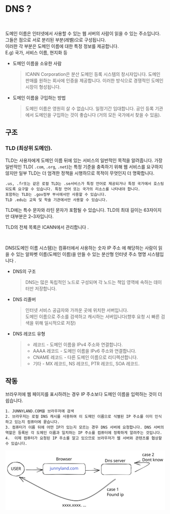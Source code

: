 # DNS ?

<figure><img src="https://github.com/cheatsnake/backend-cheats/raw/master/files/network-internet/domain_eng.png" alt=""><figcaption></figcaption></figure>

도메인 이름은 인터넷에서 사용할 수 있는 웹 서버의 사람이 읽을 수 있는 주소입니다. \
그들은 점으로 서로 분리된 부분(레벨)으로 구성됩니다. \
이러한 각 부분은 도메인 이름에 대한 특정 정보를 제공합니다. \
E.g) 국가, 서비스 이름, 현지화 등

*   도메인 이름을 소유한 사람

    > ICANN Corporation은 분산 도메인 등록 시스템의 창시자입니다. 도메인 판매를 원하는 회사에 인증을 제공합니다. 이러한 방식으로 경쟁적인 도메인 시장이 형성됩니다.
*   도메인 이름을 구입하는 방법

    > 도메인 이름은 영원히 살 수 없습니다. 일정기간 임대합니다. 공인 등록 기관 에서 도메인을 구입하는 것이 좋습니다 (거의 모든 국가에서 찾을 수 있음).

## 구조

### TLD (최상위 도메인).

TLD는 사용자에게 도메인 이름 뒤에 있는 서비스의 일반적인 목적을 알려줍니다. 가장 일반적인 TLD( `.com`, `.org`, `.net`)는 특정 기준을 충족하기 위해 웹 서비스를 요구하지 않지만 일부 TLD는 더 엄격한 정책을 시행하므로 목적이 무엇인지 더 명확합니다.&#x20;

```
.us, .fr또는 같은 로컬 TLD는 .se서비스가 특정 언어로 제공되거나 특정 국가에서 호스팅되도록 요구할 수 있습니다. 특정 언어 또는 국가의 리소스를 나타내야 합니다.
포함하는 TLD는 .gov정부 부서에서만 사용할 수 있습니다.
TLD .edu는 교육 및 학술 기관에서만 사용할 수 있습니다.
```

TLD에는 특수 문자와 라틴 문자가 포함될 수 있습니다. TLD의 최대 길이는 63자이지만 대부분은 2–3자입니다.

TLD의 전체 목록은 ICANN에서 관리합니다 .

<figure><img src="https://github.com/cheatsnake/backend-cheats/raw/master/files/network-internet/dns.png" alt=""><figcaption></figcaption></figure>

DNS(도메인 이름 시스템)는 컴퓨터에서 사용하는 숫자 IP 주소 에 해당하는 사람이 읽을 수 있는 알파벳 이름(도메인 이름)을 만들 수 있는 분산형 인터넷 주소 명명 시스템입니다 .

*   DNS의 구조

    > DNS는 많은 독립적인 노드로 구성되며 각 노드는 책임 영역에 속하는 데이터만 저장합니다.
*   DNS 리졸버

    > 인터넷 서비스 공급자와 가까운 곳에 위치한 서버입니다. \
    > 도메인 이름으로 주소를 검색하고 캐시하는 서버입니다(향후 요청 시 빠른 검색을 위해 일시적으로 저장)
*   DNS 레코드 유형

    > * 레코드 - 도메인 이름을 IPv4 주소와 연결합니다.
    > * AAAA 레코드 - 도메인 이름을 IPv6 주소와 연결합니다.
    > * CNAME 레코드 - 다른 도메인 이름으로 리디렉션합니다.
    > * 기타 - MX 레코드, NS 레코드, PTR 레코드, SOA 레코드.

## 작동

브라우저에 웹 페이지를 표시하려는 경우 IP 주소보다 도메인 이름을 입력하는 것이 더 쉽습니다.&#x20;

```
1. JUNNYLAND.COM을 브라우저에 검색
2. 브라우저는 로컬 DNS 캐시를 사용하여 이 도메인 이름으로 식별된 IP 주소를 이미 인식하고 있는지 컴퓨터에 묻습니다.
3. 컴퓨터가 이름 뒤에 어떤 IP가 있는지 모르는 경우 DNS 서버에 요청합니다. DNS 서버의 역할은 등록된 각 도메인 이름과 일치하는 IP 주소를 컴퓨터에 정확하게 알려주는 것입니다.
4.  이제 컴퓨터가 요청된 IP 주소를 알고 있으므로 브라우저가 웹 서버와 콘텐츠를 협상할 수 있습니다.
```

<img src="../../.gitbook/assets/file.excalidraw (7).svg" alt="" class="gitbook-drawing">
